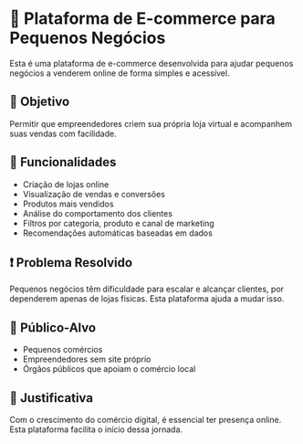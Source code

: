 # 🛒 Plataforma de E-commerce para Pequenos Negócios

Esta é uma plataforma de e-commerce desenvolvida para ajudar pequenos negócios a venderem online de forma simples e acessível.

## 🚀 Objetivo

Permitir que empreendedores criem sua própria loja virtual e acompanhem suas vendas com facilidade.

## 🔧 Funcionalidades

- Criação de lojas online
- Visualização de vendas e conversões
- Produtos mais vendidos
- Análise do comportamento dos clientes
- Filtros por categoria, produto e canal de marketing
- Recomendações automáticas baseadas em dados

## ❗ Problema Resolvido

Pequenos negócios têm dificuldade para escalar e alcançar clientes, por dependerem apenas de lojas físicas. Esta plataforma ajuda a mudar isso.

## 👥 Público-Alvo

- Pequenos comércios
- Empreendedores sem site próprio
- Órgãos públicos que apoiam o comércio local

## 📌 Justificativa

Com o crescimento do comércio digital, é essencial ter presença online. Esta plataforma facilita o início dessa jornada.
